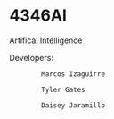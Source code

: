 # 4346AI
Artifical Intelligence 


Developers: 
            
            Marcos Izaguirre
            
            Tyler Gates
            
            Daisey Jaramillo
